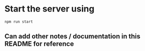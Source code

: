 # Start the server using

```
npm run start
```

## Can add other notes / documentation in this README for reference
